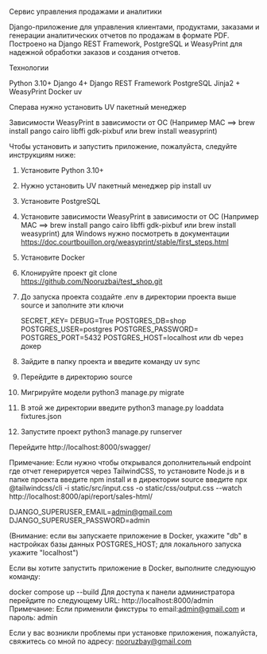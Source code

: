 Сервис управления продажами и аналитики

Django-приложение для управления клиентами, продуктами, заказами и генерации аналитических отчетов по продажам в формате PDF. Построено на Django REST Framework, PostgreSQL и WeasyPrint для надежной обработки заказов и создания отчетов.



Технологии

Python 3.10+
Django 4+
Django REST Framework
PostgreSQL
Jinja2 + WeasyPrint
Docker
uv

Сперава нужно установить UV пакетный менеджер

Зависимости WeasyPrint в зависимости от ОС (Например MAC ==> brew install pango cairo libffi gdk-pixbuf или brew install weasyprint)


Чтобы установить и запустить приложение, пожалуйста, следуйте инструкциям ниже:

1. Установите Python 3.10+
2. Нужно установить UV пакетный менеджер pip install uv
3. Установите PostgreSQL
4. Установите зависимости WeasyPrint в зависимости от ОС (Например MAC ==> brew install pango cairo libffi gdk-pixbuf или brew install weasyprint)
для Windows нужно посмотреть в документации https://doc.courtbouillon.org/weasyprint/stable/first_steps.html
5. Установите Docker
6. Клонируйте проект git clone https://github.com/Nooruzbai/test_shop.git
7. До запуска проекта создайте .env в директории проекта выше source и заполните эти ключи

    SECRET_KEY=
    DEBUG=True
    POSTGRES_DB=shop
    POSTGRES_USER=postgres
    POSTGRES_PASSWORD=
    POSTGRES_PORT=5432
    POSTGRES_HOST=localhost или db через докер

8. Зайдите в папку проекта и введите команду uv sync
9. Перейдите в директорию source
10. Мигрируйте модели python3 manage.py migrate
11. В этой же директории введите python3 manage.py loaddata fixtures.json
12. Запустите проект python3 manage.py runserver



Перейдите http://localhost:8000/swagger/

Примечание:
Если нужно чтобы открывался дополнительный endpoint где отчет генерируется через TailwindCSS, то установите Node.js и в папке проекта введите npm install и в директории source введите npx @tailwindcss/cli -i static/src/input.css -o static/css/output.css --watch
http://localhost:8000/api/report/sales-html/


DJANGO_SUPERUSER_EMAIL=admin@gmail.com
DJANGO_SUPERUSER_PASSWORD=admin

(Внимание: если вы запускаете приложение в Docker, укажите "db" в настройках базы данных POSTGRES_HOST; для локального запуска укажите "localhost")

Если вы хотите запустить приложение в Docker, выполните следующую команду:

docker compose up --build
Для доступа к панели администратора перейдите по следующему URL: http://localhost:8000/admin
Примечание: Если применили фикстуры то email:admin@gmail.com и пароль: admin

Если у вас возникли проблемы при установке приложения, пожалуйста, свяжитесь со мной по адресу: nooruzbay@gmail.com

